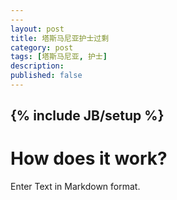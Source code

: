 ```yaml
---
---
layout: post
title: 塔斯马尼亚护士过剩
category: post
tags: [塔斯马尼亚, 护士]
description: 
published: false
---
```

{% include JB/setup %}
---

# How does it work?

Enter Text in Markdown format.